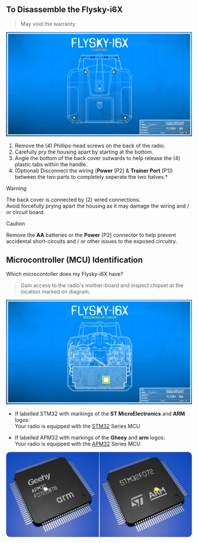 ## To Disassemble the Flysky-i6X
> May void the warranty.

![Flysky-i6X Disassembly](https://github.com/SpawnCampGames/flysky-i6x/blob/main/doc/FlyskyI6X_Disassembly.png)

1. Remove the (4) Phillips-head screws on the back of the radio.
2. Carefully pry the housing apart by starting at the bottom.
3. Angle the bottom of the back cover outwards to help release the (4) plastic tabs within the handle.
4. (Optional) Disconnect the wiring (**Power** [P2] & **Trainer Port** [P1]) between the two parts to completely seperate the two halves.*

> [!WARNING]
> The back cover is connected by (2) wired connections.  
> Avoid forcefully prying apart the housing as it may damage the wiring and / or circuit board.

> [!CAUTION]
> Remove the **AA** batteries or the **Power** [P2] connector to help prevent accidental short-circuits and / or other issues to the exposed circuitry.

## Microcontroller (MCU) Identification
Which microcontoller does my Flysky-i6X have?
> Gain access to the radio's mother-board and inspect chipset at the location marked on diagram.

![Flysky-i6X MCU Location](https://github.com/SpawnCampGames/flysky-i6x/blob/main/doc/FlyskyI6X_MCU_Location.png)

- If labelled STM32 with markings of the **ST MicroElectronics** and **ARM** logos:  
Your radio is equipped with the [STM32](https://www.st.com/en/microcontrollers-microprocessors/stm32-32-bit-arm-cortex-mcus.html) Series MCU

- If labelled APM32 with markings of the **Gheey** and **arm** logos:  
Your radio is equipped with the [APM32](https://global.geehy.com/product/fourth/M0+) Series MCU

![Possible Flysky-i6X MCUs](https://github.com/SpawnCampGames/flysky-i6x/blob/main/doc/FlyskyI6X_MCU.png)
